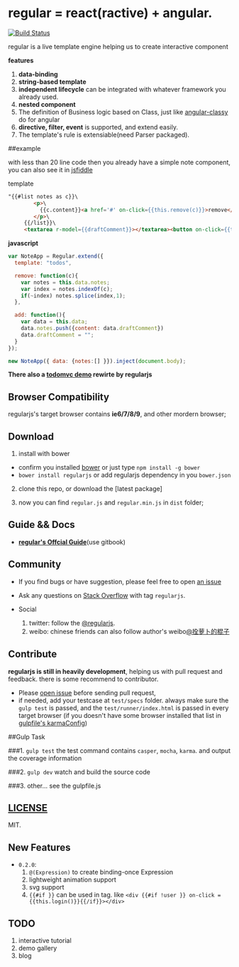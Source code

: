 # regular = react(ractive) + angular.

[![Build Status](https://travis-ci.org/regularjs/regular.svg?branch=master)](https://travis-ci.org/regularjs/regular)

regular is a live template engine helping us to create interactive component 

__features__

1. __data-binding__
2. __string-based template__ 
3. __independent lifecycle__ can be integrated with whatever framework you already used.
4. __nested component__
5. The definition of Business logic based on Class, just like [angular-classy](http://davej.github.io/angular-classy/) do for angular
6. __directive, filter, event__ is supported, and extend easily.
7. The template's rule is extensiable(need Parser packaged).

##example

with less than 20 line code then you already have a simple note component, you can also see it in [jsfiddle](http://jsfiddle.net/leeluolee/e6yD3/)

template
```html
"{{#list notes as c}}\
        <p>\
          {{c.content}}<a href='#' on-click={{this.remove(c)}}>remove</a>\
        </p>\
     {{/list}}\
     <textarea r-model={{draftComment}}></textarea><button on-click={{this.add()}}>new Note</button>
```
__javascript__
```javascript
var NoteApp = Regular.extend({
  template: "todos",

  remove: function(c){
    var notes = this.data.notes;
    var index = notes.indexOf(c);
    if(~index) notes.splice(index,1);
  },

  add: function(){
    var data = this.data;
    data.notes.push({content: data.draftComment})
    data.draftComment = "";
  }
});

new NoteApp({ data: {notes:[] }}).inject(document.body);
```



__There also a  [todomvc demo](http://jsfiddle.net/leeluolee/5Err9/) rewirte by regularjs__


## Browser Compatibility

regularjs's target browser contains __ie6/7/8/9__, and other mordern browser;


## Download

1. install with bower 
  * confirm you installed [bower](https://github.com/bower/bower) or just type `npm install -g bower`
  * `bower install regularjs` or add regularjs dependency in you `bower.json`

2. clone this repo, or download the [latest package]

3. now you can find `regular.js` and `regular.min.js` in `dist` folder;



## Guide && Docs

* __[regular's Offcial Guide](http://leeluolee.gitbooks.io/regular-guide/)__(use gitbook)


## Community


* If you find bugs or have suggestion, please feel free to open [an issue](https://github.com/regularjs/regular/issues)

* Ask any questions on [Stack Overflow](http://stackoverflow.com/questions/tagged/regularjs) with tag `regularjs`. 

* Social 
  1. twitter: follow the [@regularjs](https://twitter.com/regularjs). 
  2. weibo: chinese friends can also follow author's weibo[@拴萝卜的棍子](http://weibo.com/luobolee)

## Contribute


__regularjs is still in heavily development__, helping us with pull request and  feedback. there is some recommend to contributor.

* Please [open issue](https://github.com/regularjs/regular/issues) before sending pull request, 
* if needed, add your testcase at `test/specs` folder. always make sure the `gulp test` is passed, and the `test/runner/index.html` is passed in every target browser (if you doesn't have some browser installed that list in [gulpfile's karmaConfig](https://github.com/regularjs/regular/blob/master/gulpfile.js#L30))

##Gulp Task

###1. `gulp test`
the test command contains `casper`, `mocha`, `karma`. and output the coverage information

###2. `gulp dev`
watch and build the source code

###3. other... see the gulpfile.js


## [LICENSE](https://github.com/regularjs/regular/blob/master/LICENSE)

MIT.


## New Features

* `0.2.0`: 
  1. `@(Expression)` to create binding-once Expression 
  2. lightweight animation support
  3. svg support
  4. `{{#if }}` can be used in tag. like `<div {{#if !user }} on-click = {{this.login()}}{{/if}}></div>`

## TODO

1. interactive tutorial
2. demo gallery
3. blog 



